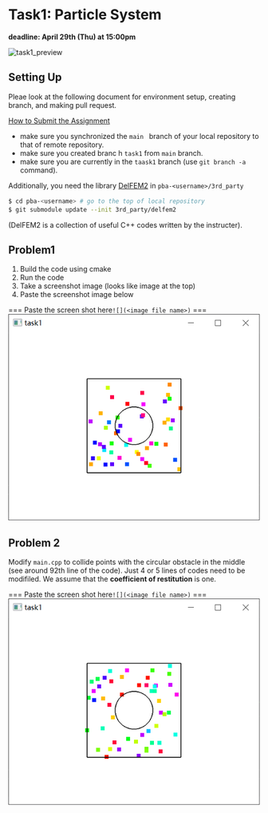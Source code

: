 # Task1: Particle System

**deadline: April 29th (Thu) at 15:00pm**

![task1_preview](task1_preview.png)


## Setting Up

Pleae look at the following document for environment setup, creating branch, and making pull request.

[How to Submit the Assignment](../doc/submit.md)

- make sure you synchronized the `main ` branch of your local repository  to that of remote repository.
- make sure you created branc h `task1` from `main` branch. 
- make sure you are currently in the `taask1` branch (use `git branch -a` command).
  

Additionally, you need the library [DelFEM2](https://github.com/nobuyuki83/delfem2) in `pba-<username>/3rd_party` 

```bash
$ cd pba-<username> # go to the top of local repository
$ git submodule update --init 3rd_party/delfem2
```

(DelFEM2 is a collection of useful C++ codes written by the instructer).



## Problem1

1. Build the code using cmake 
2. Run the code
3. Take a screenshot image (looks like image at the top)
4. Paste the screenshot image below

   

=== Paste the screen shot here`![](<image file name>)` ===
![task1_problem1](task1_problem1.png)


## Problem 2

Modify `main.cpp` to collide points with the circular obstacle in the middle (see around 92th line of the code). Just 4 or 5 lines of codes need to be modifiled. We assume that the **coefficient of restitution** is one.


=== Paste the screen shot here`![](<image file name>)`  ===
![task1_problem2](task1_problem2.png)

